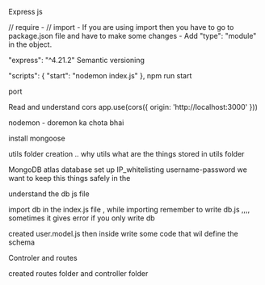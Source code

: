 Express js

// require  - 
// import  - If you are using import then you have to go to package.json file and have to make some changes - Add "type": "module"  in the object.

"express": "^4.21.2" 
Semantic versioning

  "scripts": {
    "start": "nodemon index.js"
  },
  npm run start


  port 


Read and understand cors
app.use(cors({
    origin: 'http://localhost:3000'
}))

nodemon - doremon ka chota bhai


install mongoose 

utils folder creation .. why utils what are the things stored in utils folder


MongoDB atlas database set up
IP_whitelisting 
username-password 
we want to keep this things safely in the 


understand the db js file 

import db in the index.js file , while importing remember to write db.js ,,,, sometimes it gives error if you only write db 


created user.model.js 
then inside write some code that wil define the schema

Controler and routes 

created routes folder and controller folder